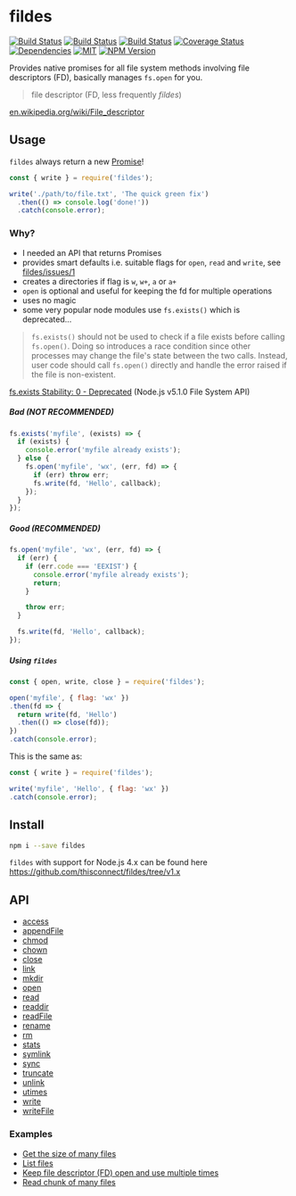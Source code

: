 # fildes

[![Build Status](https://img.shields.io/circleci/project/github/thisconnect/fildes/master.svg?style=flat-square&maxAge=1800&logo=circleci)](https://circleci.com/gh/thisconnect/fildes)
[![Build Status](https://img.shields.io/appveyor/ci/thisconnect/fildes/master.svg?style=flat-square&maxAge=1800&logo=appveyor)](https://ci.appveyor.com/project/thisconnect/fildes)
[![Build Status](https://img.shields.io/travis/thisconnect/fildes/master.svg?style=flat-square&maxAge=1800&logo=travis)](https://travis-ci.org/thisconnect/fildes)
[![Coverage Status](https://img.shields.io/codecov/c/github/thisconnect/fildes/master.svg?style=flat-square&maxAge=1800)](https://codecov.io/gh/thisconnect/fildes)
[![Dependencies](https://img.shields.io/librariesio/github/thisconnect/fildes.svg?style=flat-square&maxAge=1800)](https://libraries.io/github/thisconnect/fildes)
[![MIT](https://img.shields.io/npm/l/fildes.svg?style=flat-square&maxAge=1800)](https://github.com/thisconnect/fildes/blob/master/license)
[![NPM Version](https://img.shields.io/npm/v/fildes.svg?style=flat-square&maxAge=1800)](https://www.npmjs.com/package/fildes)

Provides native promises for all file system methods involving file descriptors (FD), basically manages `fs.open` for you.

> file descriptor (FD, less frequently *fildes*)

[en.wikipedia.org/wiki/File_descriptor](https://en.wikipedia.org/wiki/File_descriptor)


## Usage

`fildes` always return a new [Promise](https://developer.mozilla.org/en/docs/Web/JavaScript/Reference/Global_Objects/Promise)!

```javascript
const { write } = require('fildes');

write('./path/to/file.txt', 'The quick green fix')
  .then(() => console.log('done!'))
  .catch(console.error);
```


### Why?

- I needed an API that returns Promises
- provides smart defaults i.e. suitable flags for `open`, `read` and `write`, see [fildes/issues/1](https://github.com/thisconnect/fildes/issues/1)
- creates a directories if flag is `w`, `w+`, `a` or `a+`
- `open` is optional and useful for keeping the fd for multiple operations
- uses no magic
- some very popular node modules use `fs.exists()` which is deprecated…

> `fs.exists()` should not be used to check if a file exists before calling `fs.open()`. Doing so introduces a race condition since other processes may change the file's state between the two calls. Instead, user code should call `fs.open()` directly and handle the error raised if the file is non-existent.

[fs.exists Stability: 0 - Deprecated](https://nodejs.org/api/fs.html#fs_fs_exists_path_callback) (Node.js v5.1.0 File System API)


##### Bad (NOT RECOMMENDED)

```javascript
fs.exists('myfile', (exists) => {
  if (exists) {
    console.error('myfile already exists');
  } else {
    fs.open('myfile', 'wx', (err, fd) => {
      if (err) throw err;
      fs.write(fd, 'Hello', callback);
    });
  }
});
```


##### Good (RECOMMENDED)

```javascript
fs.open('myfile', 'wx', (err, fd) => {
  if (err) {
    if (err.code === 'EEXIST') {
      console.error('myfile already exists');
      return;
    }

    throw err;
  }

  fs.write(fd, 'Hello', callback);
});
```


##### Using `fildes`

```javascript
const { open, write, close } = require('fildes');

open('myfile', { flag: 'wx' })
.then(fd => {
  return write(fd, 'Hello')
  .then(() => close(fd));
})
.catch(console.error);
```

This is the same as:

```javascript
const { write } = require('fildes');

write('myfile', 'Hello', { flag: 'wx' })
.catch(console.error);
```


## Install

```bash
npm i --save fildes
```

`fildes` with support for Node.js 4.x can be found here https://github.com/thisconnect/fildes/tree/v1.x


## API

- [access](https://github.com/thisconnect/fildes/tree/master/lib/access)
- [appendFile](https://github.com/thisconnect/fildes/tree/master/lib/appendFile)
- [chmod](https://github.com/thisconnect/fildes/tree/master/lib/chmod)
- [chown](https://github.com/thisconnect/fildes/tree/master/lib/chown)
- [close](https://github.com/thisconnect/fildes/tree/master/lib/close)
- [link](https://github.com/thisconnect/fildes/tree/master/lib/link)
- [mkdir](https://github.com/thisconnect/fildes/tree/master/lib/mkdir)
- [open](https://github.com/thisconnect/fildes/tree/master/lib/open)
- [read](https://github.com/thisconnect/fildes/tree/master/lib/read)
- [readdir](https://github.com/thisconnect/fildes/tree/master/lib/readdir)
- [readFile](https://github.com/thisconnect/fildes/tree/master/lib/readFile)
- [rename](https://github.com/thisconnect/fildes/tree/master/lib/rename)
- [rm](https://github.com/thisconnect/fildes/tree/master/lib/rm)
- [stats](https://github.com/thisconnect/fildes/tree/master/lib/stats)
- [symlink](https://github.com/thisconnect/fildes/tree/master/lib/symlink)
- [sync](https://github.com/thisconnect/fildes/tree/master/lib/sync)
- [truncate](https://github.com/thisconnect/fildes/tree/master/lib/truncate)
- [unlink](https://github.com/thisconnect/fildes/tree/master/lib/unlink)
- [utimes](https://github.com/thisconnect/fildes/tree/master/lib/utimes)
- [write](https://github.com/thisconnect/fildes/tree/master/lib/write)
- [writeFile](https://github.com/thisconnect/fildes/tree/master/lib/writeFile)


### Examples

- [Get the size of many files](https://github.com/thisconnect/fildes/tree/master/examples/get-sizes)
- [List files](https://github.com/thisconnect/fildes/tree/master/examples/list-files)
- [Keep file descriptor (FD) open and use multiple times](https://github.com/thisconnect/fildes/tree/master/examples/operate-on-fd)
- [Read chunk of many files](https://github.com/thisconnect/fildes/tree/master/examples/read-chunks)
